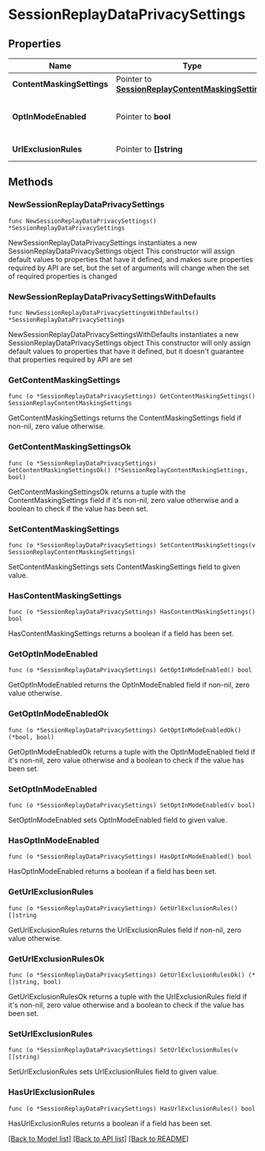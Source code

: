 # SessionReplayDataPrivacySettings

## Properties

Name | Type | Description | Notes
------------ | ------------- | ------------- | -------------
**ContentMaskingSettings** | Pointer to [**SessionReplayContentMaskingSettings**](SessionReplayContentMaskingSettings.md) |  | [optional] 
**OptInModeEnabled** | Pointer to **bool** | If &#x60;true&#x60;, session recording is disabled until JavaScriptAPI &#x60;dtrum.enableSessionReplay()&#x60; is called. | [optional] 
**UrlExclusionRules** | Pointer to **[]string** | A list of URLs to be excluded from recording. | [optional] 

## Methods

### NewSessionReplayDataPrivacySettings

`func NewSessionReplayDataPrivacySettings() *SessionReplayDataPrivacySettings`

NewSessionReplayDataPrivacySettings instantiates a new SessionReplayDataPrivacySettings object
This constructor will assign default values to properties that have it defined,
and makes sure properties required by API are set, but the set of arguments
will change when the set of required properties is changed

### NewSessionReplayDataPrivacySettingsWithDefaults

`func NewSessionReplayDataPrivacySettingsWithDefaults() *SessionReplayDataPrivacySettings`

NewSessionReplayDataPrivacySettingsWithDefaults instantiates a new SessionReplayDataPrivacySettings object
This constructor will only assign default values to properties that have it defined,
but it doesn't guarantee that properties required by API are set

### GetContentMaskingSettings

`func (o *SessionReplayDataPrivacySettings) GetContentMaskingSettings() SessionReplayContentMaskingSettings`

GetContentMaskingSettings returns the ContentMaskingSettings field if non-nil, zero value otherwise.

### GetContentMaskingSettingsOk

`func (o *SessionReplayDataPrivacySettings) GetContentMaskingSettingsOk() (*SessionReplayContentMaskingSettings, bool)`

GetContentMaskingSettingsOk returns a tuple with the ContentMaskingSettings field if it's non-nil, zero value otherwise
and a boolean to check if the value has been set.

### SetContentMaskingSettings

`func (o *SessionReplayDataPrivacySettings) SetContentMaskingSettings(v SessionReplayContentMaskingSettings)`

SetContentMaskingSettings sets ContentMaskingSettings field to given value.

### HasContentMaskingSettings

`func (o *SessionReplayDataPrivacySettings) HasContentMaskingSettings() bool`

HasContentMaskingSettings returns a boolean if a field has been set.

### GetOptInModeEnabled

`func (o *SessionReplayDataPrivacySettings) GetOptInModeEnabled() bool`

GetOptInModeEnabled returns the OptInModeEnabled field if non-nil, zero value otherwise.

### GetOptInModeEnabledOk

`func (o *SessionReplayDataPrivacySettings) GetOptInModeEnabledOk() (*bool, bool)`

GetOptInModeEnabledOk returns a tuple with the OptInModeEnabled field if it's non-nil, zero value otherwise
and a boolean to check if the value has been set.

### SetOptInModeEnabled

`func (o *SessionReplayDataPrivacySettings) SetOptInModeEnabled(v bool)`

SetOptInModeEnabled sets OptInModeEnabled field to given value.

### HasOptInModeEnabled

`func (o *SessionReplayDataPrivacySettings) HasOptInModeEnabled() bool`

HasOptInModeEnabled returns a boolean if a field has been set.

### GetUrlExclusionRules

`func (o *SessionReplayDataPrivacySettings) GetUrlExclusionRules() []string`

GetUrlExclusionRules returns the UrlExclusionRules field if non-nil, zero value otherwise.

### GetUrlExclusionRulesOk

`func (o *SessionReplayDataPrivacySettings) GetUrlExclusionRulesOk() (*[]string, bool)`

GetUrlExclusionRulesOk returns a tuple with the UrlExclusionRules field if it's non-nil, zero value otherwise
and a boolean to check if the value has been set.

### SetUrlExclusionRules

`func (o *SessionReplayDataPrivacySettings) SetUrlExclusionRules(v []string)`

SetUrlExclusionRules sets UrlExclusionRules field to given value.

### HasUrlExclusionRules

`func (o *SessionReplayDataPrivacySettings) HasUrlExclusionRules() bool`

HasUrlExclusionRules returns a boolean if a field has been set.


[[Back to Model list]](../README.md#documentation-for-models) [[Back to API list]](../README.md#documentation-for-api-endpoints) [[Back to README]](../README.md)


